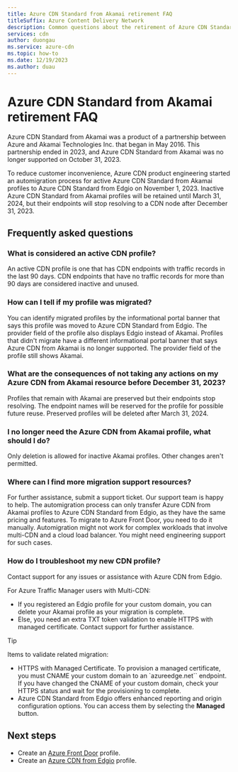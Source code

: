 ```yaml
---
title: Azure CDN Standard from Akamai retirement FAQ
titleSuffix: Azure Content Delivery Network
description: Common questions about the retirement of Azure CDN Standard from Akamai.
services: cdn
author: duongau
ms.service: azure-cdn
ms.topic: how-to
ms.date: 12/19/2023
ms.author: duau
---
```


# Azure CDN Standard from Akamai retirement FAQ

Azure CDN Standard from Akamai was a product of a partnership between Azure and Akamai Technologies Inc. that began in May 2016. This partnership ended in 2023, and Azure CDN Standard from Akamai was no longer supported on October 31, 2023.

To reduce customer inconvenience, Azure CDN product engineering started an automigration process for active Azure CDN Standard from Akamai profiles to Azure CDN Standard from Edgio on November 1, 2023. Inactive Azure CDN Standard from Akamai profiles will be retained until March 31, 2024, but their endpoints will stop resolving to a CDN node after December 31, 2023.

## Frequently asked questions

### What is considered an active CDN profile?

An active CDN profile is one that has CDN endpoints with traffic records in the last 90 days. CDN endpoints that have no traffic records for more than 90 days are considered inactive and unused.

### How can I tell if my profile was migrated?

You can identify migrated profiles by the informational portal banner that says this profile was moved to Azure CDN Standard from Edgio. The provider field of the profile also displays Edgio instead of Akamai. Profiles that didn't migrate have a different informational portal banner that says Azure CDN from Akamai is no longer supported. The provider field of the profile still shows Akamai.

### What are the consequences of not taking any actions on my Azure CDN from Akamai resource before December 31, 2023?

Profiles that remain with Akamai are preserved but their endpoints stop resolving. The endpoint names will be reserved for the profile for possible future reuse. Preserved profiles will be deleted after March 31, 2024.

### I no longer need the Azure CDN from Akamai profile, what should I do?

Only deletion is allowed for inactive Akamai profiles. Other changes aren't permitted.

### Where can I find more migration support resources?

For further assistance, submit a support ticket. Our support team is happy to help. The automigration process can only transfer Azure CDN from Akamai profiles to Azure CDN Standard from Edgio, as they have the same pricing and features. To migrate to Azure Front Door, you need to do it manually. Automigration might not work for complex workloads that involve multi-CDN and a cloud load balancer. You might need engineering support for such cases.

### How do I troubleshoot my new CDN profile?

Contact support for any issues or assistance with Azure CDN from Edgio.

For Azure Traffic Manager users with Multi-CDN:

* If you registered an Edgio profile for your custom domain, you can delete your Akamai profile as your migration is complete.
* Else, you need an extra TXT token validation to enable HTTPS with managed certificate. Contact support for further assistance.

> [!TIP]
> Items to validate related migration:
> - HTTPS with Managed Certificate. To provision a managed certificate, you must CNAME your custom domain to an `azureedge.net`` endpoint. If you have changed the CNAME of your custom domain, check your HTTPS status and wait for the provisioning to complete.
> - Azure CDN Standard from Edgio offers enhanced reporting and origin configuration options. You can access them by selecting the **Managed** button.

## Next steps

* Create an [Azure Front Door](../frontdoor/create-front-door-portal.md) profile.
* Create an [Azure CDN from Edgio](cdn-create-endpoint-how-to.md) profile.
